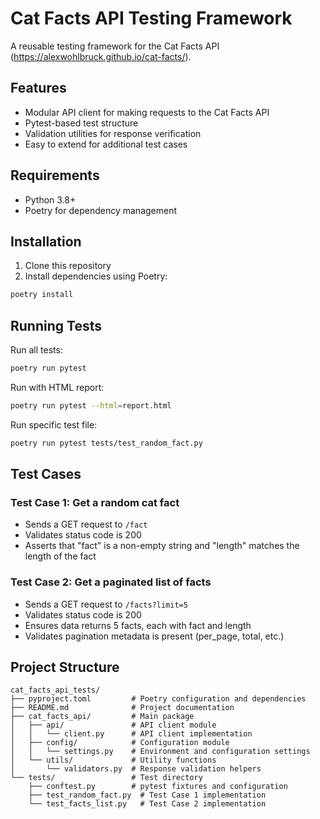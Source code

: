 # Cat Facts API Testing Framework

A reusable testing framework for the Cat Facts API (https://alexwohlbruck.github.io/cat-facts/).

## Features

- Modular API client for making requests to the Cat Facts API
- Pytest-based test structure
- Validation utilities for response verification
- Easy to extend for additional test cases

## Requirements

- Python 3.8+
- Poetry for dependency management

## Installation

1. Clone this repository
2. Install dependencies using Poetry:

```bash
poetry install
```

## Running Tests

Run all tests:

```bash
poetry run pytest
```

Run with HTML report:

```bash
poetry run pytest --html=report.html
```

Run specific test file:

```bash
poetry run pytest tests/test_random_fact.py
```

## Test Cases

### Test Case 1: Get a random cat fact

- Sends a GET request to `/fact`
- Validates status code is 200
- Asserts that "fact" is a non-empty string and "length" matches the length of the fact

### Test Case 2: Get a paginated list of facts

- Sends a GET request to `/facts?limit=5`
- Validates status code is 200
- Ensures data returns 5 facts, each with fact and length
- Validates pagination metadata is present (per_page, total, etc.)

## Project Structure

```
cat_facts_api_tests/
├── pyproject.toml         # Poetry configuration and dependencies
├── README.md              # Project documentation
├── cat_facts_api/         # Main package
│   ├── api/               # API client module
│   │   └── client.py      # API client implementation
│   ├── config/            # Configuration module
│   │   └── settings.py    # Environment and configuration settings
│   └── utils/             # Utility functions
│       └── validators.py  # Response validation helpers
└── tests/                 # Test directory
    ├── conftest.py        # pytest fixtures and configuration
    ├── test_random_fact.py  # Test Case 1 implementation
    └── test_facts_list.py   # Test Case 2 implementation
